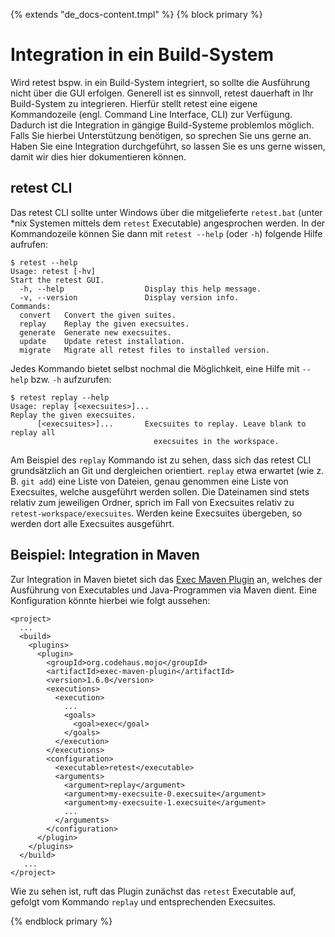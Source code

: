 {% extends "de_docs-content.tmpl" %}
{% block primary %}

Integration in ein Build-System
===============================

Wird retest bspw. in ein Build-System integriert, so sollte die Ausführung nicht über die GUI erfolgen. Generell ist es sinnvoll, retest dauerhaft in Ihr Build-System zu integrieren. Hierfür stellt retest eine eigene Kommandozeile (engl. Command Line Interface, CLI) zur Verfügung. Dadurch ist die Integration in gängige Build-Systeme problemlos möglich. Falls Sie hierbei Unterstützung benötigen, so sprechen Sie uns gerne an. Haben Sie eine Integration durchgeführt, so lassen Sie es uns gerne wissen, damit wir dies hier dokumentieren können.

## retest CLI

Das retest CLI sollte unter Windows über die mitgelieferte `retest.bat` (unter \*nix Systemen mittels dem `retest` Executable) angesprochen werden. In der Kommandozeile können Sie dann mit `retest --help` (oder `-h`) folgende Hilfe aufrufen:

```
$ retest --help
Usage: retest [-hv]
Start the retest GUI.
  -h, --help                  Display this help message.
  -v, --version               Display version info.
Commands:
  convert   Convert the given suites.
  replay    Replay the given execsuites.
  generate  Generate new execsuites.
  update    Update retest installation.
  migrate   Migrate all retest files to installed version.
```

Jedes Kommando bietet selbst nochmal die Möglichkeit, eine Hilfe mit `--help` bzw. `-h` aufzurufen:

```
$ retest replay --help
Usage: replay [<execsuites>]...
Replay the given execsuites.
      [<execsuites>]...       Execsuites to replay. Leave blank to replay all
                                execsuites in the workspace.
```

Am Beispiel des `replay` Kommando ist zu sehen, dass sich das retest CLI grundsätzlich an Git und dergleichen orientiert. `replay` etwa erwartet (wie z. B. `git add`) eine Liste von Dateien, genau genommen eine Liste von Execsuites, welche ausgeführt werden sollen. Die Dateinamen sind stets relativ zum jeweiligen Ordner, sprich im Fall von Execsuites relativ zu `retest-workspace/execsuites`. Werden keine Execsuites übergeben, so werden dort alle Execsuites ausgeführt.

Beispiel: Integration in Maven
------------------------------

Zur Integration in Maven bietet sich das [Exec Maven Plugin](http://www.mojohaus.org/exec-maven-plugin/) an, welches der Ausführung von Executables und Java-Programmen via Maven dient. Eine Konfiguration könnte hierbei wie folgt aussehen:

```
<project>
  ...
  <build>
    <plugins>
      <plugin>
        <groupId>org.codehaus.mojo</groupId>
        <artifactId>exec-maven-plugin</artifactId>
        <version>1.6.0</version>
        <executions>
          <execution>
            ...
            <goals>
              <goal>exec</goal>
            </goals>
          </execution>
        </executions>
        <configuration>
          <executable>retest</executable>
          <arguments>
            <argument>replay</argument>
            <argument>my-execsuite-0.execsuite</argument>
            <argument>my-execsuite-1.execsuite</argument>
            ...
          </arguments>
        </configuration>
      </plugin>
    </plugins>
  </build>
   ...
</project>
```

Wie zu sehen ist, ruft das Plugin zunächst das `retest` Executable auf, gefolgt vom Kommando `replay` und entsprechenden Execsuites.

{% endblock primary %}

